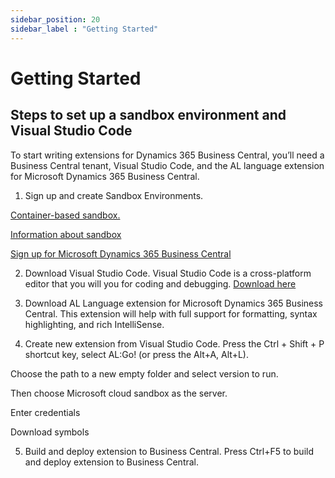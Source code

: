 ```yaml
---
sidebar_position: 20
sidebar_label : "Getting Started"
---
```

# Getting Started
## Steps to set up a sandbox environment and Visual Studio Code

To start writing extensions for Dynamics 365 Business Central, you’ll need a Business Central tenant, Visual Studio Code, and the AL language extension for Microsoft Dynamics 365 Business Central.

1.	Sign up and create Sandbox Environments.

[Container-based sandbox.](https://learn.microsoft.com/en-us/dynamics365/business-central/dev-itpro/developer/devenv-get-started-container-sandbox)

[Information about sandbox](https://learn.microsoft.com/en-us/dynamics365/business-central/dev-itpro/developer/devenv-sandbox-overview)

[Sign up for Microsoft Dynamics 365 Business Central](https://signup.microsoft.com/get-started/signup?sku=6a4a1628-9b9a-424d-bed5-4118f0ede3fd&ru=https%3a%2f%2fbusinesscentral.dynamics.com%2fSandbox%2f%3fredirectedFromSignup%3d1&products=6a4a1628-9b9a-424d-bed5-4118f0ede3fd&brandingId=28b276fb-d2a0-4379-a7c0-57dce33da0f9&ali=1)

2.	Download Visual Studio Code.
Visual Studio Code is a cross-platform editor that you will you for coding and debugging.
[Download here](https://code.visualstudio.com/Download)

3.	Download AL Language extension for Microsoft Dynamics 365 Business Central.
This extension will help with full support for formatting, syntax highlighting, and rich IntelliSense.
 

4.	Create new extension from Visual Studio Code.
Press the Ctrl + Shift + P shortcut key, select AL:Go! (or press the Alt+A, Alt+L).

Choose the path to a new empty folder and select version to run.

Then choose Microsoft cloud sandbox as the server.

Enter credentials

Download symbols

5.	Build and deploy extension to Business Central.
Press Ctrl+F5 to build and deploy extension to Business Central.


